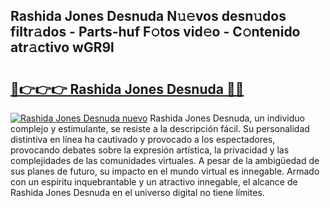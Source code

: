 ## Rashida Jones Desnuda N𝚞𝚎vos desn𝚞dos filtr𝚊dos - Parts-huf F𝚘tos vid𝚎o - C𝚘ntenido atr𝚊ctivo wGR9l

# <h2><a href="http://mb0luu.tromn.icu/?c=Rashida+Jones+Desnuda">🔗👉👉👉 Rashida Jones Desnuda 🔗🔗</a></h2>

[![Rashida Jones Desnuda nuevo](https://i.imgur.com/pEAQMta.gif)](http://mb0luu.tromn.icu/?c=Rashida+Jones+Desnuda)
Rashida Jones Desnuda, un individuo complejo y estimulante, se resiste a la descripción fácil. Su personalidad distintiva en línea ha cautivado y provocado a los espectadores, provocando debates sobre la expresión artística, la privacidad y las complejidades de las comunidades virtuales. A pesar de la ambigüedad de sus planes de futuro, su impacto en el mundo virtual es innegable. Armado con un espíritu inquebrantable y un atractivo innegable, el alcance de Rashida Jones Desnuda en el universo digital no tiene límites.
